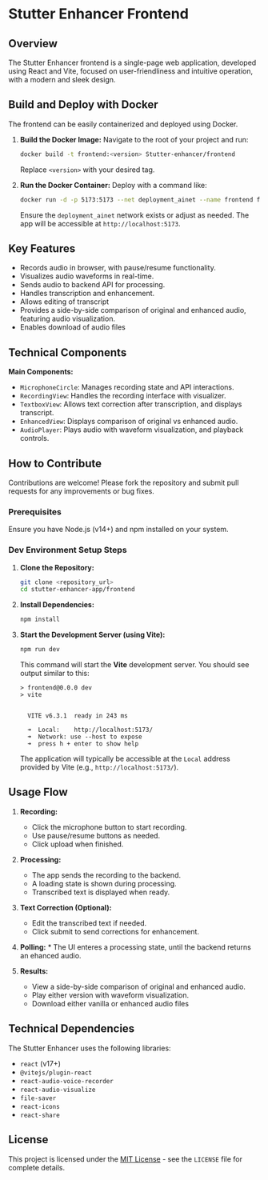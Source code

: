 # Stutter Enhancer Frontend

## Overview

The Stutter Enhancer frontend is a single-page web application, developed using React and Vite, focused on user-friendliness and intuitive operation, with a modern and sleek design.

## Build and Deploy with Docker

The frontend can be easily containerized and deployed using Docker.

1.  **Build the Docker Image:**
    Navigate to the root of your project and run:
    ```bash
    docker build -t frontend:<version> Stutter-enhancer/frontend
    ```
    Replace `<version>` with your desired tag.

2.  **Run the Docker Container:**
    Deploy with a command like:
    ```bash
    docker run -d -p 5173:5173 --net deployment_ainet --name frontend frontend:<version>
    ```
    Ensure the `deployment_ainet` network exists or adjust as needed. The app will be accessible at `http://localhost:5173`.

## Key Features

* Records audio in browser, with pause/resume functionality.
* Visualizes audio waveforms in real-time.
* Sends audio to backend API for processing.
* Handles transcription and enhancement.
* Allows editing of transcript 
* Provides a side-by-side comparison of original and enhanced audio, featuring audio visualization.
* Enables download of audio files

## Technical Components

**Main Components:**

* `MicrophoneCircle`: Manages recording state and API interactions.
* `RecordingView`: Handles the recording interface with visualizer.
* `TextboxView`: Allows text correction after transcription, and displays transcript.
* `EnhancedView`: Displays comparison of original vs enhanced audio.
* `AudioPlayer`: Plays audio with waveform visualization, and playback controls.

## How to Contribute

Contributions are welcome! Please fork the repository and submit pull requests for any improvements or bug fixes.

### Prerequisites

Ensure you have Node.js (v14+) and npm installed on your system.

### Dev Environment Setup Steps

1.  **Clone the Repository:**

    ```bash
    git clone <repository_url>
    cd stutter-enhancer-app/frontend
    ```

2.  **Install Dependencies:**

    ```bash
    npm install
    ```

3.  **Start the Development Server (using Vite):**

    ```bash
    npm run dev
    ```

    This command will start the **Vite** development server. You should see output similar to this:

    ```
    > frontend@0.0.0 dev
    > vite


      VITE v6.3.1  ready in 243 ms

      ➜  Local:    http://localhost:5173/
      ➜  Network: use --host to expose
      ➜  press h + enter to show help
    ```

    The application will typically be accessible at the `Local` address provided by Vite (e.g., `http://localhost:5173/`).

## Usage Flow

1.  **Recording:**
    * Click the microphone button to start recording.
    * Use pause/resume buttons as needed.
    * Click upload when finished.

2.  **Processing:**
    * The app sends the recording to the backend.
    * A loading state is shown during processing.
    * Transcribed text is displayed when ready.

3.  **Text Correction (Optional):**
    * Edit the transcribed text if needed.
    * Click submit to send corrections for enhancement.
4.   **Polling:**
    * The UI enteres a processing state, until the backend returns an ehanced audio.

5.  **Results:**
    * View a side-by-side comparison of original and enhanced audio.
    * Play either version with waveform visualization.
    * Download either vanilla or enhanced audio files

## Technical Dependencies

The Stutter Enhancer uses the following libraries:

* `react` (v17+)
* `@vitejs/plugin-react`
* `react-audio-voice-recorder`
* `react-audio-visualize`
* `file-saver`
* `react-icons`
* `react-share`

## License

This project is licensed under the [MIT License](https://opensource.org/licenses/MIT) - see the `LICENSE` file for complete details.
